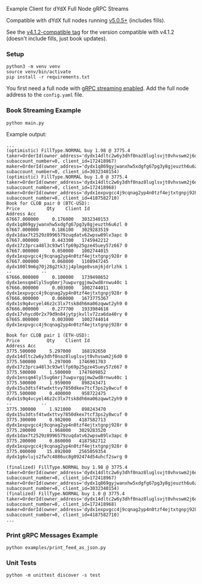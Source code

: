 Example Client for dYdX Full Node gRPC Streams

Compatible with dYdX full nodes running [v5.0.5+](https://github.com/dydxprotocol/v4-chain/releases/tag/protocol%2Fv5.0.5) (includes fills).

See the [v4.1.2-compatible tag](https://github.com/dydxprotocol/grpc-stream-client/tree/v4.1.2-compatible) for the version compatible with v4.1.2 (doesn't include fills, just book updates).

### Setup
    
    python3 -m venv venv
    source venv/bin/activate
    pip install -r requirements.txt

You first need a full node with [gRPC streaming enabled](https://docs.dydx.exchange/validators/full_node_streaming#enabling-grpc-streaming). 
Add the full node address to the `config.yaml` file.

### Book Streaming Example

    python main.py

Example output:

    ...
    (optimistic) FillType.NORMAL buy 1.98 @ 3775.4 taker=OrderId(owner_address='dydx14dltc2w6y3dhf0naz8luglsvjt0vhvswm2j6d0', subaccount_number=0, client_id=172418967) maker=OrderId(owner_address='dydx1q869gyjwanxhw5xdgfg67pg3y8gjeuzth6u6zl', subaccount_number=0, client_id=3032340154)
    (optimistic) FillType.NORMAL buy 1.0 @ 3775.4 taker=OrderId(owner_address='dydx14dltc2w6y3dhf0naz8luglsvjt0vhvswm2j6d0', subaccount_number=0, client_id=172418968) maker=OrderId(owner_address='dydx1expvgcc4j9cqnag2yp4n0tzf4ejtxtgnpj928r', subaccount_number=0, client_id=4187582710)
    Book for CLOB pair 0 (BTC-USD):
    Price          Qty    Client Id                                     Address Acc
    67667.000000     0.176000   3032340153 dydx1q869gyjwanxhw5xdgfg67pg3y8gjeuzth6u6zl 0
    67667.000000     0.186100   3029283519 dydx1dax7t2529z8996579zuqdatv62wpsw89lv3apc 0
    67667.000000     0.443300   1745942212 dydx17z3prca48l3c93wtlfp69p25gze45uey57z667 0
    67667.000000     0.050000   1002744015 dydx1expvgcc4j9cqnag2yp4n0tzf4ejtxtgnpj928r 0
    67667.000000     0.060800   1108947245 dydx100l9m6g70j28g2tk3jj4plmge8vsmj6jdrlzhk 1
    --           --
    67666.000000     0.100000   1739498652 dydx1ensqm4lyl5vg6mrj7uwpvrggjmw2wd8rnwu40c 1
    67666.000000     0.003000   1002744011 dydx1expvgcc4j9cqnag2yp4n0tzf4ejtxtgnpj928r 0
    67666.000000     0.060000   1673775367 dydx1s9q4vcyel46z2c3lx7tsk8dh6ma06zqwwt2yh9 0
    67666.000000     0.277700   1933984618 dydx17vhycd0r2x79d9n84jytpjkvllv72za6da40ry 0
    67665.000000     0.003000   1002744014 dydx1expvgcc4j9cqnag2yp4n0tzf4ejtxtgnpj928r 0

    Book for CLOB pair 1 (ETH-USD):
    Price          Qty    Client Id                                     Address Acc
    3775.500000     5.297000    168192650 dydx14dltc2w6y3dhf0naz8luglsvjt0vhvswm2j6d0 0
    3775.500000     5.297000   1746901703 dydx17z3prca48l3c93wtlfp69p25gze45uey57z667 0
    3775.500000     1.500000   1747609852 dydx1ensqm4lyl5vg6mrj7uwpvrggjmw2wd8rnwu40c 1
    3775.500000     1.959000    898243471 dydx15u3dtsf4twdxttvy7850dkex7tcf3ps2y8wcuf 0
    3775.500000     0.400000    958722475 dydx1s9q4vcyel46z2c3lx7tsk8dh6ma06zqwwt2yh9 0
    --           --
    3775.300000     1.921000    898243470 dydx15u3dtsf4twdxttvy7850dkex7tcf3ps2y8wcuf 0
    3775.300000     0.982000   4187582713 dydx1expvgcc4j9cqnag2yp4n0tzf4ejtxtgnpj928r 0
    3775.200000     1.968000   3029283520 dydx1dax7t2529z8996579zuqdatv62wpsw89lv3apc 0
    3775.200000     0.860000   4187582712 dydx1expvgcc4j9cqnag2yp4n0tzf4ejtxtgnpj928r 0
    3775.000000    15.892000   2565059354 dydx1g6vlujs2fw7c4886uc8g092474d54uhcf2swrg 0

    (finalized) FillType.NORMAL buy 1.98 @ 3775.4 taker=OrderId(owner_address='dydx14dltc2w6y3dhf0naz8luglsvjt0vhvswm2j6d0', subaccount_number=0, client_id=172418967) maker=OrderId(owner_address='dydx1q869gyjwanxhw5xdgfg67pg3y8gjeuzth6u6zl', subaccount_number=0, client_id=3032340154)
    (finalized) FillType.NORMAL buy 1.0 @ 3775.4 taker=OrderId(owner_address='dydx14dltc2w6y3dhf0naz8luglsvjt0vhvswm2j6d0', subaccount_number=0, client_id=172418968) maker=OrderId(owner_address='dydx1expvgcc4j9cqnag2yp4n0tzf4ejtxtgnpj928r', subaccount_number=0, client_id=4187582710)
    ...

### Print gRPC Messages Example
    
    python examples/print_feed_as_json.py


### Unit Tests

    python -m unittest discover -s test
